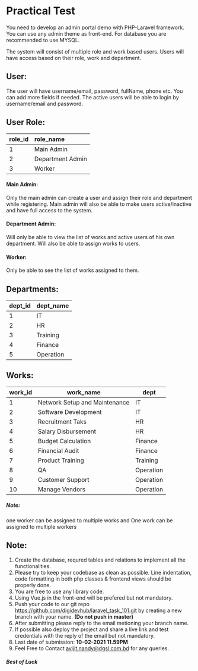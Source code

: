 # Practical Test

You need to develop an admin portal demo with PHP-Laravel framework. You can use any admin theme as front-end. For database you are recommended to use MYSQL.

The system will consist of multiple role and work based users. Users will have access based on their role, work and department.

## User: 
The user will have username/email, password, fullName, phone etc. You can add more fields if needed. The active users will be able to login by username/email and password.

## User Role: 

| role_id        | role_name        |
| -------------  |:-----------------|
| 1              | Main Admin       |
| 2              | Department Admin |
| 3              | Worker           |

#### Main Admin: 
Only the main admin can create a user and assign their role and department  while registering. Main admin will also be able to make users active/inactive and have full access to the system.

#### Department Admin: 
Will only be able to view the  list of works and active users of his own department. Will also be able to assign works to users.

#### Worker: 
Only be able to see the list of works assigned to them.

## Departments: 

| dept_id        | dept_name    |
| -------------  |:-------------|
| 1              | IT           |
| 2              | HR           |
| 3              | Training     |
| 4              | Finance      |
| 5              | Operation    |

## Works: 

| work_id       | work_name                     | dept      |
| ------------- |-------------------------------| ----------|
| 1             | Network Setup and Maintenance | IT        |
| 2             | Software Development          | IT        |
| 3             | Recruitment Taks              | HR        |
| 4             | Salary Disbursement           | HR        |
| 5             | Budget Calculation            | Finance   |
| 6             | Financial Audit               | Finance   |
| 7             | Product Training              | Training  |
| 8             | QA                            | Operation |
| 9             | Customer Support              | Operation |
| 10            | Manage Vendors                | Operation |

##### Note: 
one worker can be assigned to multiple works and One work can be assigned to multiple workers



## Note:
1. Create the database, requred tables and relations to implement all the functionalities.
2. Please try to keep your codebase as clean as possible. Line indentation, code
   formatting in both php classes & frontend views should be properly done. 
3. You are free to use any library code.
4. Using Vue.js in the front-end will be prefered but not mandatory.
5. Push your code to our git repo https://github.com/digidevhub/laravel_task_101.git  by creating a new branch with your name. 
   **(Do not push in master)**
6. After submitting please reply to the email metioning your branch name.
7. If possible also deploy the project and share a live link and test credentials with the reply of the email but not mandatory.
8. Last date of submission: **10-02-2021 11.59PM**
9. Feel Free to Contact avijit.nandy@dgsl.com.bd for any queries.


##### Best of Luck


